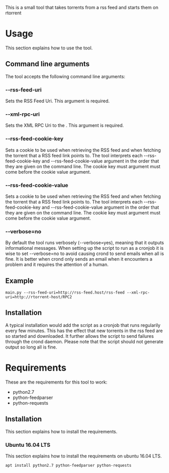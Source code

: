 This is a small tool that takes torrents from a rss feed and starts them on rtorrent

# Usage

This section explains how to use the tool.

## Command line arguments

The tool accepts the following command line arguments:

### --rss-feed-uri

Sets the RSS Feed Uri. This argument is required.

### --xml-rpc-uri

Sets the XML RPC Uri to the . This argument is required.

### --rss-feed-cookie-key

Sets a cookie to be used when retrieving the RSS feed and when fetching the torrent that a RSS feed link points to. The tool interprets each --rss-feed-cookie-key and --rss-feed-cookie-value argument in the order that they are given on the command line. The cookie key must argument must come before the cookie value argument.

### --rss-feed-cookie-value

Sets a cookie to be used when retrieving the RSS feed and when fetching the torrent that a RSS feed link points to. The tool interprets each --rss-feed-cookie-key and --rss-feed-cookie-value argument in the order that they are given on the command line. The cookie key must argument must come before the cookie value argument.

### --verbose=no

By default the tool runs verbosely (--verbose=yes), meaning that it outputs informational messages. When setting up the script to run as a cronjob it is wise to set --verbose=no to avoid causing crond to send emails when all is fine. It is better when crond only sends an email when it encounters a problem and it requires the attention of a human.

## Example

```
main.py --rss-feed-uri=http://rss-feed.host/rss-feed --xml-rpc-uri=http://rtorrent-host/RPC2
```

## Installation

A typical installation would add the script as a cronjob that runs regularily every few minutes. This has the effect that new torrents in the rss feed are so started and downloaded. It further allows the script to send failures through the crond daemon. Please note that the script should not generate output so long all is fine.

# Requirements

These are the requirements for this tool to work:

- python2.7
- python-feedparser
- python-requests

## Installation

This section explains how to install the requirements.

### Ubuntu 16.04 LTS

This section explains how to install the requirements on ubuntu 16.04 LTS.

```
apt install python2.7 python-feedparser python-requests
```
